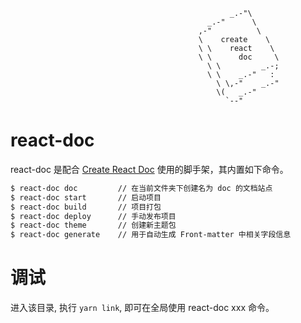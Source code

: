                                                      _.-"\
                                                _.-"      \
                                              ,-"          \
                                              \    create    \
                                              \ \    react    \
                                              \ \      doc     \
                                                \ \         _.-;
                                                \ \    _.-"   :
                                                  \ \,-"    _.-"
                                                  \(   _.-"
                                                    `--"

# react-doc

react-doc 是配合 [Create React Doc](https://github.com/MuYunyun/create-react-doc) 使用的脚手架，其内置如下命令。

```bash
$ react-doc doc         // 在当前文件夹下创建名为 doc 的文档站点
$ react-doc start       // 启动项目
$ react-doc build       // 项目打包
$ react-doc deploy      // 手动发布项目
$ react-doc theme       // 创建新主题包
$ react-doc generate    // 用于自动生成 Front-matter 中相关字段信息
```

# 调试

进入该目录, 执行 `yarn link`, 即可在全局使用 react-doc xxx 命令。

